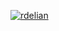 <p align="left"> <a href="https://github.com/ryo-ma/github-profile-trophy"><img src="https://github-profile-trophy.vercel.app/?username=rdelian" alt="rdelian" /></a> </p>
